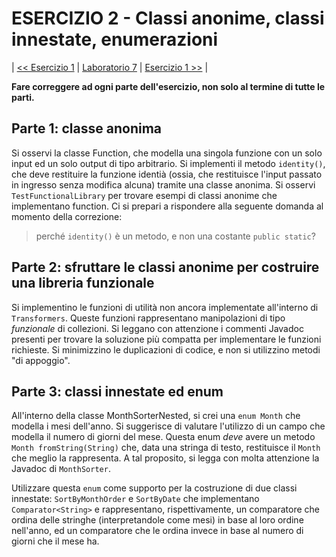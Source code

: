 # ESERCIZIO 2 - Classi anonime, classi innestate, enumerazioni

| [<< Esercizio 1](../71-custom-iterable/README.md) | [Laboratorio 7](../README.md) | [Esercizio 1 >>](./71-custom-iterable/README.md) |

**Fare correggere ad ogni parte dell'esercizio, non solo al termine di tutte le parti.**

## Parte 1: classe anonima

Si osservi la classe Function, che modella una singola funzione con un solo input ed un solo output di tipo arbitrario.
Si implementi il metodo `identity()`, che deve restituire la funzione identià
(ossia, che restituisce l'input passato in ingresso senza modifica alcuna)
tramite una classe anonima.
Si osservi `TestFunctionalLibrary` per trovare esempi di classi anonime che implementano function.
Ci si prepari a rispondere alla seguente domanda al momento della correzione:
> perché `identity()` è un metodo, e non una costante `public static`?

## Parte 2: sfruttare le classi anonime per costruire una libreria funzionale

Si implementino le funzioni di utilità non ancora implementate all'interno di `Transformers`.
Queste funzioni rappresentano manipolazioni di tipo *funzionale* di collezioni.
Si leggano con attenzione i commenti Javadoc presenti per trovare la soluzione più compatta per implementare le funzioni
richieste.
Si minimizzino le duplicazioni di codice, e non si utilizzino metodi "di appoggio".

## Parte 3: classi innestate ed enum

All'interno della classe MonthSorterNested, si crei una `enum Month` che modella i mesi dell'anno.
Si suggerisce di valutare l'utilizzo di un campo che modella il numero di giorni del mese.
Questa enum *deve* avere un metodo `Month fromString(String)` che, data una stringa di testo, restituisce il `Month`
che meglio la rappresenta. A tal proposito, si legga con molta attenzione la Javadoc di `MonthSorter`.

Utilizzare questa `enum` come supporto per la costruzione di due classi innestate: `SortByMonthOrder` e `SortByDate`
che implementano `Comparator<String>` e rappresentano, rispettivamente, un comparatore che ordina delle stringhe
(interpretandole come mesi) in base al loro ordine nell'anno, ed un comparatore che le ordina invece in base al numero
di giorni che il mese ha.
